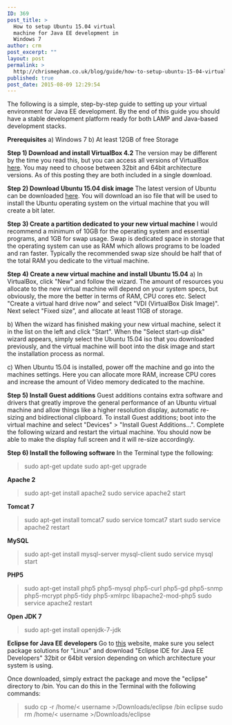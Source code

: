 ```yaml
---
ID: 369
post_title: >
  How to setup Ubuntu 15.04 virtual
  machine for Java EE development in
  Windows 7
author: crm
post_excerpt: ""
layout: post
permalink: >
  http://chrismepham.co.uk/blog/guide/how-to-setup-ubuntu-15-04-virtual-machine-for-java-ee-development-in-windows-7/
published: true
post_date: 2015-08-09 12:29:54
---
```

The following is a simple, step-by-step guide to setting up your virtual environment for Java EE development. By the end of this guide you should have a stable development platform ready for both LAMP and Java-based development stacks.

<strong>Prerequisites</strong>
a) Windows 7
b) At least 12GB of free Storage

<strong>Step 1) Download and install VirtualBox 4.2</strong>
The version may be different by the time you read this, but you can access all versions of VirtualBox <a href="https://www.virtualbox.org/wiki/Download_Old_Builds_4_2">here</a>. You may need to choose between 32bit and 64bit architecture versions. As of this posting they are both included in a single download.

<strong>Step 2) Download Ubuntu 15.04 disk image</strong>
The latest version of Ubuntu can be downloaded <a href="http://www.ubuntu.com/download/desktop">here</a>. You will download an iso file that will be used to install the Ubuntu operating system on the virtual machine that you will create a bit later.

<strong>Step 3) Create a partition dedicated to your new virtual machine</strong>
I would recommend a minimum of 10GB for the operating system and essential programs, and 1GB for swap usage. Swap is dedicated space in storage that the operating system can use as RAM which allows programs to be loaded and ran faster. Typically the recommended swap size should be half that of the total RAM you dedicate to the virtual machine.

<strong>Step 4) Create a new virtual machine and install Ubuntu 15.04</strong>
a) In VirtualBox, click "New" and follow the wizard. The amount of resources you allocate to the new virtual machine will depend on your system specs, but obviously, the more the better in terms of RAM, CPU cores etc. Select "Create a virtual hard drive now" and select "VDI (VirtualBox Disk Image)". Next select "Fixed size", and allocate at least 11GB of storage.

b) When the wizard has finished making your new virtual machine, select it in the list on the left and click "Start". When the "Select start-up disk" wizard appears, simply select the Ubuntu 15.04 iso that you downloaded previously, and the virtual machine will boot into the disk image and start the installation process as normal.

c) When Ubuntu 15.04 is installed, power off the machine and go into the machines settings. Here you can allocate more RAM, increase CPU cores and increase the amount of Video memory dedicated to the machine.

<strong>Step 5) Install Guest additions</strong>
Guest additions contains extra software and drivers that greatly improve the general performance of an Ubuntu virtual machine and allow things like a higher resolution display, automatic re-sizing and bidirectional clipboard.
To install Guest additions; boot into the virtual machine and select "Devices" > "Install Guest Additions...". Complete the following wizard and restart the virtual machine. You should now be able to make the display full screen and it will re-size accordingly.

<strong>Step 6) Install the following software</strong>
In the Terminal type the following:


<blockquote>sudo apt-get update
sudo apt-get upgrade</blockquote>


<strong>Apache 2</strong>


<blockquote>sudo apt-get install apache2
sudo service apache2 start</blockquote>

<strong>Tomcat 7</strong>


<blockquote>sudo apt-get install tomcat7
sudo service tomcat7 start
sudo service apache2 restart</blockquote>


<strong>MySQL</strong>


<blockquote>sudo apt-get install mysql-server mysql-client
sudo service mysql start</blockquote>

<strong>PHP5</strong>


<blockquote>sudo apt-get install php5 php5-mysql php5-curl php5-gd php5-snmp php5-mcrypt php5-tidy php5-xmlrpc libapache2-mod-php5
sudo service apache2 restart</blockquote>

<strong>Open JDK 7</strong>


<blockquote>sudo apt-get install openjdk-7-jdk</blockquote>

<strong>Eclipse for Java EE developers</strong>
Go to <a href="https://eclipse.org/downloads/?osType=linux">this</a> website, make sure you select package solutions for "Linux" and download "Eclipse IDE for Java EE Developers" 32bit or 64bit version depending on which architecture your system is using. 

Once downloaded, simply extract the package and move the "eclipse" directory to /bin.
You can do this in the Terminal with the following commands:


<blockquote>sudo cp -r /home/< username >/Downloads/eclipse /bin eclipse
sudo rm /home/< username >/Downloads/eclipse</blockquote>